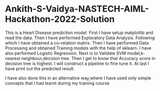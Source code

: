 # Ankith-S-Vaidya-NASTECH-AIML-Hackathon-2022-Solution
This is a Heart Disease prediction model.
First I have setup matplotlib and read the data.
Then I have performed Exploratory Data Analysis.
Following which I have obtained a co-relation matrix.
Then I have performed Data Processing and obtained Training models with the help of sklearn.
I have also performed Logistic Regression.
Next is to Validate SVM model,k-nearest neighbour,decision tree.
Then I get to know that Accuracy score in decision tree is highest.
I will construct a pipeline to fine tune it.
At last I have print out the predicted result.



I have also done this in an alternative way,where I have used only simple concepts that I had learnt during my training course

